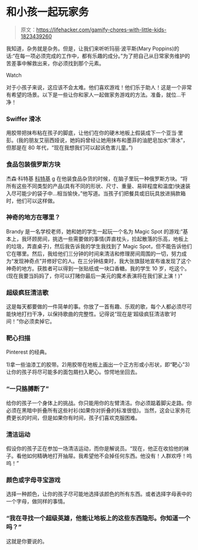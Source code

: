 # 和小孩一起玩家务

> 原文：<https://lifehacker.com/gamify-chores-with-little-kids-1823439260>

我知道，杂务就是杂务。但是，让我们来听听玛丽·波平斯(Mary Poppins)的话:“在每一项必须完成的工作中，都有乐趣的成分。”为了把自己从日常家务维护的苦差事中解救出来，你必须找到那个元素。

Watch

对于小孩子来说，这应该不会太难。他们喜欢游戏！他们乐于助人！这是一个非常有希望的场景。以下是一些让你和家人一起做家务游戏的方法。准备，就位...干净！

### Swiffer 滑冰

用胶带把抹布粘在孩子的脚底，让他们在你的硬木地板上假装成下一个亚当·里彭。(我的朋友艾丽西娅说，她妈妈曾经让她用抹布和墨菲的油肥皂加水“滑冰”，但那是在 80 年代，“现在我想我们可以起诉危害儿童。”)

### 食品包装俄罗斯方块

杰森·科特基 [科特基](https://kottke.org/05/11/tidying-up) [g](https://kottke.org/05/11/tidying-up) 在他装食品杂货的时候，在脑子里玩一种俄罗斯方块。“将所有这些不同类型的产品(具有不同的形状、尺寸、重量、易碎程度和温度)快速装入尽可能少的袋子中...相当愉快，”他写道。当孩子们把餐具或旧玩具放进捐款箱时，他们可以这样做。

### 神奇的地方在哪里？

Brandy 是一名学校老师，她和她的学生一起玩一个名为 Magic Spot 的游戏:“基本上，我环顾房间，挑选一些需要做的事情(弄直枕头，捡起散落的乐高，地板上的垃圾，弄直桌子)，然后我告诉我的学生我找到了 Magic Spot，但不能告诉他们它在哪里。然后，我给他们三分钟的时间来清洁和修理房间周围的一切，努力成为“发现神奇点”并修好它的人。在三分钟结束时，我大张旗鼓地宣布谁发现了这个神奇的地方。获胜者可以得到一张贴纸或一块口香糖。我的学生 10 岁，吃这个。(现在我要当妈妈了，你可以打赌你最后一美元的魔术表演将在我们家上演！)"

### 超级疯狂清洁歌

这是每天都要做的一件简单的事。你放了一首有趣、乐观的歌，每个人都必须尽可能快地打扫干净，以保持歌曲的完整性。记得说“现在是‘超级疯狂清洁歌’时间！”你必须卖掉它。

### 靶心扫描

Pinterest 的经典。

1)拿一些油漆工的胶带。2)用胶带在地板上画出一个正方形或小形状，即“靶心”3)让你的孩子将尽可能多的面包屑扫入靶心。惊愕地坐回去。

### “一只胳膊断了”

给你的孩子一个身体上的挑战。你只能用你的左臂清洁。你必须踮着脚尖走路。你必须在黑暗中折叠所有这些衬衫(如果你对折叠的标准很低)。当然，这会让家务花费更长的时间，但是如果你有时间，孩子们喜欢克服困难。

### 清洁运动

假设你的孩子正在参加一场清洁运动，而你是解说员。“现在，他正在收拾他的袜子。看他如何精确地打开抽屉。我希望他不会掉任何东西。他没有！人群欢呼！呜呜！”

### 颜色或字母寻宝游戏

选择一种颜色，让你的孩子尽可能地选择该颜色的所有东西。或者选择字母表中的一个字母，做同样的事情。

### “我在寻找一个超级英雄，他能让地板上的这些东西隐形。你知道一个吗？”

这就是你要说的。